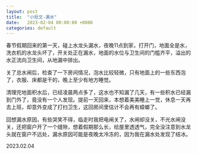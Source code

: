 ```yaml
---
layout: post
title:  "小短文-漏水"
date:   2023-02-04 00:00:00 +0800
categories: default
---
```


春节假期回来的第一天，碰上水龙头漏水，夜晚11点到家，打开门，地面全是水，洗衣机的水龙头坏了，开关处正在漏水，地面的水位与卫生间的门槛齐平，溢出的水正流向卫生间，从地漏中排出。

关了总水闸后，检查了一下房间情况，泡水比较轻微，只有地面上的一些东西泡了，衣服、床都是干的，晚上至少有地方睡觉。

清理完地面积水后，已经凌晨两点多了，这水也不知漏了几天，有一些积水已经漏到门外了，竟没有一个人发现。提前一天回来，本想着美美睡上一觉，休息一天再去上班，却意外变成了打扫卫生，这回房间里估计不会再有蟑螂了。

回想漏水原因，有些哭笑不得，临走时我把电闸关了，水闸却没关，不光水闸没关，还把窗户开了一个缝隙，想着假期那么长，给屋里透透气，完全没注意到水龙头就在窗户不远处，漏水原因可能是夜晚太冷冻的，因为我在漏水处发现了结冰。


2023.02.04